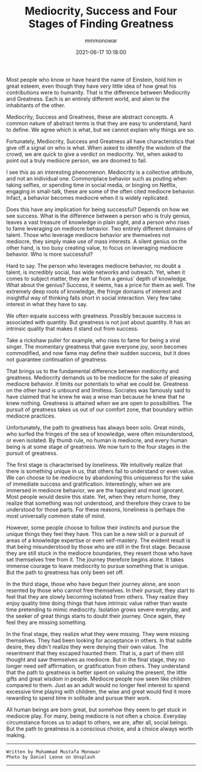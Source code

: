 ﻿---
layout: post
current: post
cover: assets/images/daniel-leone-g30P1zcOzXo-unsplash.jpg
navigation: True
title: Mediocrity, Success and Four Stages of Finding Greatness
date: 2021-06-17 10:18:00
tags: Tenet
class: post-template
subclass: 'post'
author: mmmonowar
---

Most people who know or have heard the name of Einstein, hold him in great esteem, even though they have very little idea of how great his contributions were to humanity. That is the difference between Mediocrity and Greatness. Each is an entirely different world, and alien to the inhabitants of the other.    


Mediocrity, Success and Greatness, these are abstract concepts. A common nature of abstract terms is that they are easy to understand, hard to define. We agree which is what, but we cannot explain why things are so.


Fortunately, Mediocrity, Success and Greatness all have characteristics that give off a signal on who is what. When asked to identify the wisdom of the crowd, we are quick to give a verdict on mediocrity. Yet, when asked to point out a truly mediocre person, we are doomed to fail.


I see this as an interesting phenomenon. Mediocrity is a collective attribute, and not an individual one. Commonplace behavior such as pouting when taking selfies, or spending time in social media, or binging on Netflix, engaging in small-talk, these are some of the often cited mediocre behavior. Infact, a behavior becomes mediocre when it is widely replicated.


Does this have any implication for being successful? Depends on how we see success. What is the difference between a person who is truly genius, leaves a vast treasure of knowledge in plain sight, and a person who rises to fame leveraging on mediocre behavior. Two entirely different domains of talent. Those who leverage mediocre behavior are themselves not mediocre, they simply make use of mass interests. A silent genius on the other hand, is too busy creating value, to focus on leveraging mediocre behavior. Who is more successful?


Hard to say. The person who leverages mediocre behavior, no doubt a talent, is incredibly social, has wide networks and outreach. Yet, when it comes to subject matter, they are far from a genius' depth of knowledge. What about the genius? Success, it seems, has a price for them as well. The extremely deep roots of knowledge, the fringe domains of interest and insightful way of thinking falls short in social interaction. Very few take interest in what they have to say.
    
We often equate success with greatness. Possibly because success is associated with quantity. But greatness is not just about quantity. It has an intrinsic quality that makes it stand out from success.    


Take a rickshaw puller for example, who rises to fame for being a viral singer. The momentary greatness that gave everyone joy, soon becomes commodified, and now fame may define their sudden success, but it does not guarantee continuation of greatness.
    
That brings us to the fundamental difference between mediocrity and greatness. Mediocrity demands us to be mediocre for the sake of pleasing mediocre behavior. It limits our potentials to what we could be. Greatness on the other hand is unbound and limitless. Socrates was famously said to have claimed that he knew he was a wise man because he knew that he knew nothing. Greatness is attained when we are open to possibilities. The pursuit of greatness takes us out of our comfort zone, that boundary within mediocre practices.  


Unfortunately, the path to greatness has always been solo. Great minds, who surfed the fringes of the sea of knowledge, were often misunderstood, or even isolated. By thumb rule, no human is mediocre, and every human being is at some stage of greatness. We now turn to the four stages in the pursuit of greatness.
    
The first stage is characterised by loneliness. We intuitively realize that there is something unique in us, that others fail to understand or even value. We can choose to be mediocre by abandoning this uniqueness for the sake of immediate success and gratification. Interestingly, when we are immersed in mediocre behavior, we are the happiest and most ignorant. Most people would desire this state. Yet, when they return home, they realize that something was not understood, and therefore they crave to be understood for those parts. For these reasons, loneliness is perhaps the most universally common state of mind.


However, some people choose to follow their instincts and pursue the unique things they feel they have. This can be a new skill or a pursuit of areas of a knowledge expertise or even self-mastery. The evident result is that being misunderstood by those who are still in the first stage. Because they are still stuck in the mediocre boundaries, they resent those who have set themselves free from it. The journey therefore begins alone. It takes immense courage to leave mediocrity to pursue something that is unique. But the path to greatness has only been set off.  


In the third stage, those who have begun their journey alone, are soon resented by those who cannot free themselves. In their pursuit, they start to feel that they are slowly becoming isolated from others. They realize they enjoy quality time doing things that have intrinsic value rather than waste time pretending to mimic mediocrity. Isolation grows severe everyday, and the seeker of great things starts to doubt their journey. Once again, they feel they are missing something.


In the final stage, they realize what they were missing. They were missing themselves. They had been looking for acceptance in others. In that subtle desire, they didn't realize they were denying their own value. The resentment that they escaped haunted them. That is, a part of them still thought and saw themselves as mediocre. But in the final stage, they no longer need self affirmation, or gratification from others. They understand that the path to greatness is better spent on valuing the present, the little gifts and great wisdom in people. Mediocre people now seem like children compared to them. Just as an adult would no longer feel interest to spend excessive time playing with children, the wise and great would find it more rewarding to spend time in solitude and pursue their work.
    
All human beings are born great, but somehow they seem to get stuck in mediocre play. For many, being mediocre is not often a choice. Everyday circumstance forces us to adapt to others, we are, after all, social beings. But the path to greatness is a conscious choice, and a choice always worth making.



--- 

    Written by Muhammad Mustafa Monowar
    Photo by Daniel Leone on Unsplash

---